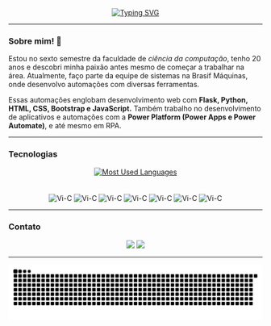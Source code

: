 <!-- Olá mundo animado -->
<div align="center">
  <a href="https://git.io/typing-svg">
    <img src="https://readme-typing-svg.demolab.com?font=Exo+2&weight=600&size=30&duration=4000&pause=50&color=B000FF&center=true&vCenter=true&multiline=true&repeat=false&random=false&width=435&height=100&lines=Ol%C3%A1+mundo!;Me+chamo+Vitor+Oliveira" alt="Typing SVG" />
  </a>
</div>

<hr>

<!-- Sobre mim -->
<div>
  <h3 align="left"><b>Sobre mim! 👋</b></h3>
  <p>Estou no sexto semestre da faculdade de <i>ciência da computação</i>, tenho 20 anos e descobri minha paixão antes mesmo de começar a trabalhar na área. Atualmente, faço parte da equipe de sistemas na Brasif Máquinas, onde desenvolvo automações com diversas ferramentas.</p>
  <p>Essas automações englobam desenvolvimento web com <b>Flask, Python, HTML, CSS, Bootstrap e JavaScript.</b> Também trabalho no desenvolvimento de aplicativos e automações com a <b>Power Platform (Power Apps e Power Automate)</b>, e até mesmo em RPA.</p>
</div>

<hr>

<!-- Tecnologias -->
<div align="center">
  <h3 align="left"><b>Tecnologias</b></h3>
  <a href="https://github.com/vitoroliveirasilva/github-readme-stats">
    <img src="https://github-readme-stats-git-masterrstaa-rickstaa.vercel.app/api/top-langs/?username=vitoroliveirasilva&line_height=10&card_width=290&layout=compact&hide_title=false&count_private=true&langs_count=4&show_icons=true&title_color=B000FFFF&hide=html,css&bg_color=000&text_color=8B8B8B&border_radius=3&border_color=B000FFFF&count_private=true" alt="Most Used Languages">
  </a>
  <br>
  <br>
  <br>
  <img align="center" alt="Vi-C" height="30" width="40" src="https://cdn.jsdelivr.net/gh/devicons/devicon/icons/html5/html5-original.svg"/>
  <img align="center" alt="Vi-C" height="30" width="40" src="https://cdn.jsdelivr.net/gh/devicons/devicon/icons/css3/css3-original.svg"/>
  <img align="center" alt="Vi-C" height="30" width="40" src="https://cdn.jsdelivr.net/gh/devicons/devicon/icons/javascript/javascript-original.svg"/>
  <img align="center" alt="Vi-C" height="30" width="40" src="https://cdn.jsdelivr.net/gh/devicons/devicon/icons/python/python-original.svg"/>
  <img align="center" alt="Vi-C" height="30" width="40" src="https://cdn.jsdelivr.net/gh/devicons/devicon/icons/flask/flask-original.svg"/>
  <img align="center" alt="Vi-C" height="30" width="40" src="https://cdn.jsdelivr.net/gh/devicons/devicon/icons/c/c-original.svg"/> 
  <img align="center" alt="Vi-C" height="30" width="40" src="https://cdn.jsdelivr.net/gh/devicons/devicon/icons/arduino/arduino-original-wordmark.svg"/>       
</div>

<hr>

<!-- Contato -->
<div align="center">
  <h3 align="left">Contato</h3>
  <a href="https://www.linkedin.com/in/vitor-oliveira-302558228" target="_blank"><img src="https://img.shields.io/badge/LinkedIn-0077B5?style=for-the-badge&logo=linkedin&logoColor=white"></a>
  <a href="https://www.instagram.com/vituuu.pdf/" target="_blank"><img src="https://img.shields.io/badge/Instagram-E4405F?style=for-the-badge&logo=instagram&logoColor=white"></a>
  <br>
</div>

<hr>

<div align="center">
  <picture>
    <source media="(prefers-color-scheme: dark)" srcset="https://raw.githubusercontent.com/vitoroliveirasilva/vitoroliveirasilva/output/github-contribution-grid-snake-dark.svg">
    <source media="(prefers-color-scheme: light)" srcset="https://raw.githubusercontent.com/vitoroliveirasilva/vitoroliveirasilva/output/github-contribution-grid-snake-dark.svg">
    <img alt="github contribution grid snake animation" src="https://raw.githubusercontent.com/vitoroliveirasilva/vitoroliveirasilva/output/github-contribution-grid-snake.svg">
  </picture>
</div>
